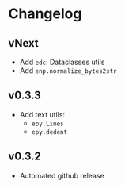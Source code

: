 # Changelog

## vNext

* Add `edc`: Dataclasses utils
* Add `enp.normalize_bytes2str`

## v0.3.3

* Add text utils:
  * `epy.Lines`
  * `epy.dedent`

## v0.3.2

* Automated github release
